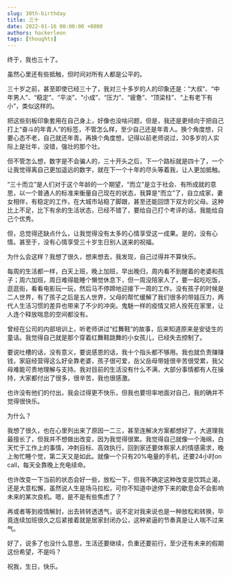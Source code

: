 ```yaml
---
slug: 30th-birthday
title: 三十
date: 2022-01-16 00:00:00 +0800
authors: hackerleon
tags: [thoughts]
---
```


终于，我也三十了。

<!--truncate-->

虽然心里还有些抵触，但时间对所有人都是公平的。

三十岁之前，甚至即使已经三十了，我对三十多岁的人的印象还是：“大叔”、“中年男人”、“稳定”、“平淡”、“小成”、“压力”、“疲惫”、“顶梁柱”、“上有老下有小”，类似这样的。

把这些刻板印象套用在自己身上，好像也没啥问题，但是，我还是更倾向于把自己打上“奋斗的年青人”的标签，不管怎么样，至少自己还是年青人。换个角度想，只要心态不老，自己就还年青。再换个角度想，记得以前老师说过，30多岁的人实际上是壮年，没错，强壮的那个壮。

但不管怎么想，数字是不会骗人的，三十开头之后，下一个路标就是四十了，一个让我觉得离自己更加遥远的数字，就在下一个十年的尽头等着我，让人更加抵触。

“三十而立”是人们对于这个年龄的一个期望，“而立”是立于社会、有所成就的意思，以一个普通人的标准来衡量自己现在的状态，我算是“而立”了，自立成家，妻女相伴，有稳定的工作，在大城市站稳了脚跟，甚至还能回馈下双方的父母。这种比上不足，比下有余的生活状态，已经不错了，要给自己打个考评的话，我能给自己个优秀。

但，总觉得还缺点什么，让我觉得没有太多的心情享受这一成果。是的，没有心情。甚至于，没有心情享受三十岁生日别人送来的祝福。

为什么会这样？我想了很久，想来想去，我发现，自己过得并不算快乐。

每周的生活都一样，白天上班，晚上加班，早出晚归，周内看不到醒着的老婆和孩子；周六加班，周日难得能睡个懒觉休息下，但一周没陪家人了，要一起吃吃饭，逛逛街，看看电影玩一玩，然后马不停蹄地迎接下一周的工作。没有孩子的时候是二人世界，有了孩子之后是五人世界，父母的帮忙缓解了我们很多的带娃压力，两代人生活习惯的差异也带来了不少的冲突。鬼魅一样的疫情又把人拴死在家里，让人连个释放喘息的空间都没有。

曾经在公司的内部培训上，听老师讲过“红舞鞋”的故事，后来知道原来是安徒生的童话。我觉得自己就是那个穿着红舞鞋跳舞的小女孩儿，已经失去控制了。

要说吐槽的话，没有意义，要说感恩的话，我十个指头都不够用。我也就负责赚赚钱，家庭经营得这么好全靠老婆，孩子很可爱，岳父岳母带娃很辛苦很受累，我父母难能可贵地理解与支持。我对目前的生活没有什么不满，大部分事情都有人在操持，大家都付出了很多，很辛苦，我也很感激。

也许没有他们的付出，我会过得更不快乐，但我也要坦率地面对自己，我的确并不觉得很快乐。

为什么？

我想了很久，也在心里列出来了原因一二三，甚至连解决方案都想好了，大道理我最擅长了，但我并不想做出改变，因为我觉得很累。我觉得自己就像一个海绵，白天忙于工作上的事情，冲刺目标、高效执行，回到家还要体察家人的情感需求，晚上匆忙睡个觉，第二天又是如此。就像一个只有20%电量的手机，还要24小时on call，每天全靠晚上充电续命。

也许改变一下当前的状态会好一些，放松一下，但我不确定这种改变是饮鸩止渴，还是大意松懈，虽然说人生是场马拉松，可你不知道中途停下来的歇息会不会影响未来的某次良机。嗯，是不是有些焦虑了？

再或者等到疫情解封，出去转转透透气，说不定对我来说也是一种放松和转换，毕竟连续加班很久之后紧接着就是居家封闭办公，这种紧逼的节奏真是让人喘不过来气。

好了，说多了也没什么意思，生活还要继续，负重还要前行，至少还有未来的假期这份希望，不是吗？

祝我，生日，快乐。
